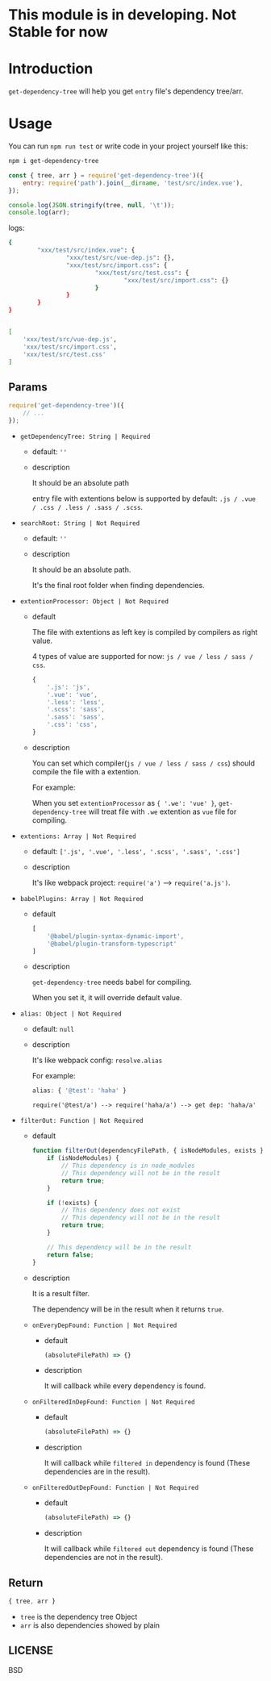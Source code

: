 # This module is in developing. Not Stable for now

# Introduction

`get-dependency-tree` will help you get `entry` file's dependency tree/arr.

# Usage

You can run `npm run test` or write code in your project yourself like this:

```bash
npm i get-dependency-tree
```

```js
const { tree, arr } = require('get-dependency-tree')({
    entry: require('path').join(__dirname, 'test/src/index.vue'),
});

console.log(JSON.stringify(tree, null, '\t'));
console.log(arr);
```

logs:

```bash
{
        "xxx/test/src/index.vue": {
                "xxx/test/src/vue-dep.js": {},
                "xxx/test/src/import.css": {
                        "xxx/test/src/test.css": {
                                "xxx/test/src/import.css": {}
                        }
                }
        }
}


[ 
    'xxx/test/src/vue-dep.js',
    'xxx/test/src/import.css',
    'xxx/test/src/test.css' 
]
```

## Params

```js
require('get-dependency-tree')({
    // ...
});
```

+   `getDependencyTree: String | Required`
    +   default: `''`
    +   description

        It should be an absolute path
        
        entry file with extentions below is supported by default: `.js / .vue / .css / .less / .sass / .scss`.

+   `searchRoot: String | Not Required`
    +   default: `''`
    +   description

        It should be an absolute path.
        
        It's the final root folder when finding dependencies.

+   `extentionProcessor: Object | Not Required`

    +   default

        The file with extentions as left key is compiled by compilers as right value.

        4 types of value are supported for now: `js / vue / less / sass / css`.

        ```js
        {
            '.js': 'js',
            '.vue': 'vue',
            '.less': 'less',
            '.scss': 'sass',
            '.sass': 'sass',
            '.css': 'css',
        }
        ```

    +   description

        You can set which compiler(`js / vue / less / sass / css`) should compile the file with a extention.

        For example:

        When you set `extentionProcessor` as `{ '.we': 'vue' }`, `get-dependency-tree` will treat file with `.we` extention as `vue` file for compiling.
        
+   `extentions: Array | Not Required`
    +   default: `['.js', '.vue', '.less', '.scss', '.sass', '.css']`
    +   description

        It's like webpack project: `require('a')` --> `require('a.js')`.
        
+   `babelPlugins: Array | Not Required`
    +   default

        ```js
        [
            '@babel/plugin-syntax-dynamic-import',
            '@babel/plugin-transform-typescript'
        ]
        ```
        
    +   description

        `get-dependency-tree` needs babel for compiling.
        
        When you set it, it will override default value.
        
+   `alias: Object | Not Required`
    +   default: `null`
    +   description

        It's like webpack config: `resolve.alias`
        
        For example: 
        
        ```js
        alias: { '@test': 'haha' }
        ``` 
        
        `require('@test/a') --> require('haha/a') --> get dep: 'haha/a'`
        
+   `filterOut: Function | Not Required`
    +   default

        ```js
        function filterOut(dependencyFilePath, { isNodeModules, exists }) {
            if (isNodeModules) {
                // This dependency is in node_modules
                // This dependency will not be in the result
                return true;
            }
    
            if (!exists) {
                // This dependency does not exist
                // This dependency will not be in the result
                return true;
            }
    
            // This dependency will be in the result
            return false;
        }
        ```
        
    +   description

        It is a result filter.
        
        The dependency will be in the result when it returns `true`.
        
    +   `onEveryDepFound: Function | Not Required`
        +   default

            ```js
            (absoluteFilePath) => {}
            ```
            
        +   description

            It will callback while every dependency is found.
    
    +   `onFilteredInDepFound: Function | Not Required`
        +   default

            ```js
            (absoluteFilePath) => {}
            ```
            
        +   description

            It will callback while `filtered in` dependency is found (These dependencies are in the result).
            
    +   `onFilteredOutDepFound: Function | Not Required`
        +   default

            ```js
            (absoluteFilePath) => {}
            ```
            
        +   description

            It will callback while `filtered out` dependency is found (These dependencies are not in the result).

## Return

```js
{ tree, arr }
```

+   `tree` is the dependency tree Object
+   `arr` is also dependencies showed by plain

## LICENSE

BSD